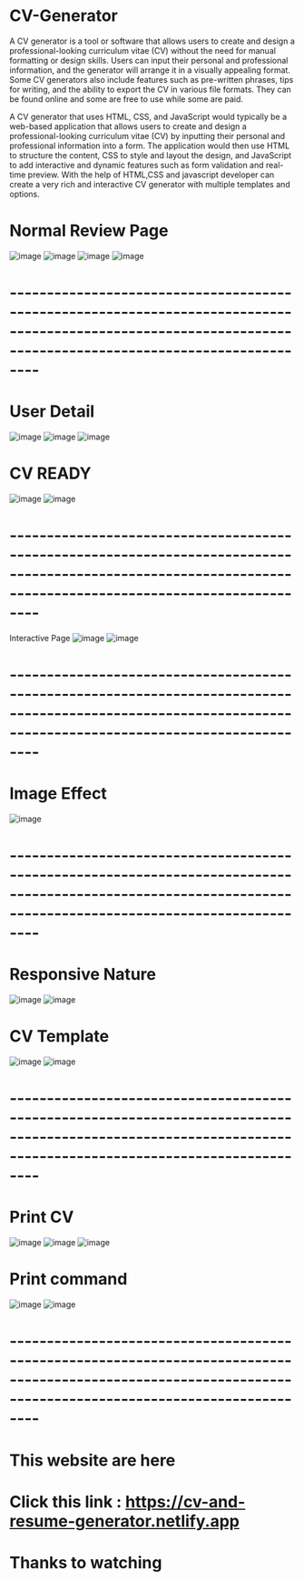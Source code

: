 # CV-Generator
A CV generator is a tool or software that allows users to create and design a professional-looking curriculum vitae (CV) without the need for manual formatting or design skills. Users can input their personal and professional information, and the generator will arrange it in a visually appealing format. Some CV generators also include features such as pre-written phrases, tips for writing, and the ability to export the CV in various file formats. They can be found online and some are free to use while some are paid.

A CV generator that uses HTML, CSS, and JavaScript would typically be a web-based application that allows users to create and design a professional-looking curriculum vitae (CV) by inputting their personal and professional information into a form. The application would then use HTML to structure the content, CSS to style and layout the design, and JavaScript to add interactive and dynamic features such as form validation and real-time preview. With the help of HTML,CSS and javascript developer can create a very rich and interactive CV generator with multiple templates and options.

# Normal Review Page
![image](https://user-images.githubusercontent.com/102310770/212890501-85df09ab-cbe6-430c-a42e-d6d1516b3e3c.png)
![image](https://user-images.githubusercontent.com/102310770/212890607-f385a890-8a72-4569-abf5-33a5b3d1818b.png)
![image](https://user-images.githubusercontent.com/102310770/212891951-6ab8d125-b0d0-4d3d-ab43-27c6664ca669.png)
![image](https://user-images.githubusercontent.com/102310770/212892121-e0e21837-f531-4585-8f15-8b7fc6ad0f81.png)
# ------------------------------------------------------------------------------------------------------------------------------------------------------------

# User Detail
![image](https://user-images.githubusercontent.com/102310770/212890374-e6fd917a-b4a5-4e96-a6fa-5ad3fdfdd87b.png)
![image](https://user-images.githubusercontent.com/102310770/212891019-8738eca9-4898-4108-8fb1-9d7b647a2b7a.png)
![image](https://user-images.githubusercontent.com/102310770/212891105-bfea830e-55fb-45ea-b537-2c1cb02ecde7.png)
# CV READY
![image](https://user-images.githubusercontent.com/102310770/212894510-a8dd0c8b-7057-432e-b969-448c525714fe.png)
![image](https://user-images.githubusercontent.com/102310770/212894778-14266a72-1ea6-4bc0-8a32-f99b63e25b88.png)
# ------------------------------------------------------------------------------------------------------------------------------------------------------------


Interactive Page
![image](https://user-images.githubusercontent.com/102310770/212890893-4f99b6ee-092a-426e-b405-ed7c57d37ea4.png)
![image](https://user-images.githubusercontent.com/102310770/212891478-a430a5ba-289a-4910-959f-a6a2460a36e8.png)
# ------------------------------------------------------------------------------------------------------------------------------------------------------------

# Image Effect
![image](https://user-images.githubusercontent.com/102310770/212891840-bbfa66ec-ab98-4e39-8c0b-46cf66312701.png)
# ------------------------------------------------------------------------------------------------------------------------------------------------------------

# Responsive Nature
![image](https://user-images.githubusercontent.com/102310770/212895219-34bd726f-ee62-48b0-8bc2-c333b5a89bbb.png)
![image](https://user-images.githubusercontent.com/102310770/212895083-9c31d25e-3ff8-44a8-b090-02a3e329492c.png)
# CV Template
![image](https://user-images.githubusercontent.com/102310770/212895330-cc0a099b-0b83-47fa-a4a6-85f69aa5771a.png)
![image](https://user-images.githubusercontent.com/102310770/212895503-3fb0e0cf-1dc5-488c-8e8f-83156eabcf96.png)

# ------------------------------------------------------------------------------------------------------------------------------------------------------------
# Print CV
![image](https://user-images.githubusercontent.com/102310770/212898008-ed2ec397-8d3a-40ba-b7f0-5952c371a038.png)
![image](https://user-images.githubusercontent.com/102310770/212898095-d17139ea-80cd-45f6-b825-e503c49102f8.png)
![image](https://user-images.githubusercontent.com/102310770/212898376-4318a1a4-7993-422e-8416-ea67081f5e41.png)
# Print command
![image](https://user-images.githubusercontent.com/102310770/212898478-b5ed611a-e3a1-4103-8001-b3bd32435008.png)
![image](https://user-images.githubusercontent.com/102310770/212898617-1c5fec66-019f-4df0-b199-aa7aab4b1913.png)

# ------------------------------------------------------------------------------------------------------------------------------------------------------------
# This website are here
# Click this link : https://cv-and-resume-generator.netlify.app

# Thanks to watching


